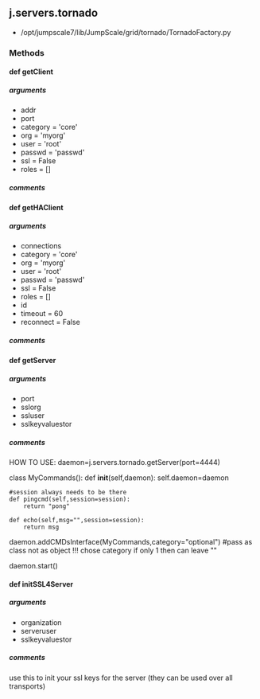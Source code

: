 ## j.servers.tornado

- /opt/jumpscale7/lib/JumpScale/grid/tornado/TornadoFactory.py

### Methods

#### def getClient 
##### arguments

- addr
- port
- category = 'core'
- org = 'myorg'
- user = 'root'
- passwd = 'passwd'
- ssl = False
- roles = []

##### comments

#### def getHAClient 
##### arguments

- connections
- category = 'core'
- org = 'myorg'
- user = 'root'
- passwd = 'passwd'
- ssl = False
- roles = []
- id
- timeout = 60
- reconnect = False

##### comments

#### def getServer 
##### arguments

- port
- sslorg
- ssluser
- sslkeyvaluestor

##### comments

HOW TO USE:
daemon=j.servers.tornado.getServer(port=4444)

class MyCommands():
    def __init__(self,daemon):
        self.daemon=daemon

    #session always needs to be there
    def pingcmd(self,session=session):
        return "pong"

    def echo(self,msg="",session=session):
        return msg

daemon.addCMDsInterface(MyCommands,category="optional")  #pass as class not as object !!! chose category if only 1 then can leave ""

daemon.start()

#### def initSSL4Server 
##### arguments

- organization
- serveruser
- sslkeyvaluestor

##### comments

use this to init your ssl keys for the server (they can be used over all transports)

